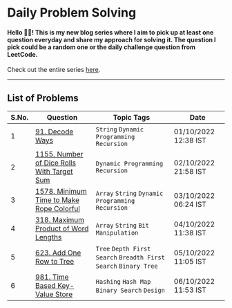 # Daily Problem Solving
#### Hello 👋🏽! This is my new blog series where I aim to pick up at least one question everyday and share my approach for solving it. The question I pick could be a random one or the daily challenge question from LeetCode.

Check out the entire series [here](https://bharati.hashnode.dev/series/problem-solving).

<hr />

## List of Problems

<table>
  <thead>
    <tr>
      <th>S.No.</th>
      <th>Question</th>
      <th>Topic Tags</th>
      <th>Date</th>
    </tr>
  </thead>
  <tbody>
    <tr>
      <td>
        1
      </td>
      <td>
        <a href="https://leetcode.com/problems/decode-ways/" target="_blank">91. Decode Ways</a>
      </td>
      <td>
        <code>String</code> 
        <code>Dynamic Programming</code>
        <code>Recursion</code>
      </td>
      <td>
        01/10/2022 12:38 IST
      </td>
    </tr>
    <tr>
      <td>
        2
      </td>
      <td>
        <a href="https://leetcode.com/problems/number-of-dice-rolls-with-target-sum/" target="_blank">1155. Number of Dice Rolls With Target Sum</a>
      </td>
      <td>
        <code>Dynamic Programming</code>
        <code>Recursion</code>
      </td>
      <td>
        02/10/2022 21:58 IST
      </td>
    </tr>
    <tr>
      <td>
        3
      </td>
      <td>
        <a href="https://leetcode.com/problems/minimum-time-to-make-rope-colorful/" target="_blank">1578. Minimum Time to Make Rope Colorful</a>
      </td>
      <td>
        <code>Array</code>
        <code>String</code>
        <code>Dynamic Programming</code>
        <code>Recursion</code>
      </td>
      <td>
        03/10/2022 06:24 IST
      </td>
    </tr>
    <tr>
      <td>
        4
      </td>
      <td>
        <a href="https://leetcode.com/problems/maximum-product-of-word-lengths/" target="_blank">318. Maximum Product of Word Lengths</a>
      </td>
      <td>
        <code>Array</code>
        <code>String</code>
        <code>Bit Manipulation</code>
      </td>
      <td>
        04/10/2022 11:38 IST
      </td>
    </tr>
    <tr>
      <td>
        5
      </td>
      <td>
        <a href="https://leetcode.com/problems/add-one-row-to-tree/" target="_blank">623. Add One Row to Tree</a>
      </td>
      <td>
        <code>Tree</code>
        <code>Depth First Search</code>
        <code>Breadth First Search</code>
        <code>Binary Tree</code>
      </td>
      <td>
        05/10/2022 11:05 IST
      </td>
    </tr>
    <tr>
      <td>
        6
      </td>
      <td>
        <a href="https://leetcode.com/problems/time-based-key-value-store/" target="_blank">981. Time Based Key-Value Store</a>
      </td>
      <td>
        <code>Hashing</code>
        <code>Hash Map</code>
        <code>Binary Search</code>
        <code>Design</code>
      </td>
      <td>
        06/10/2022 11:53 IST
      </td>
  </tbody>
</table>
